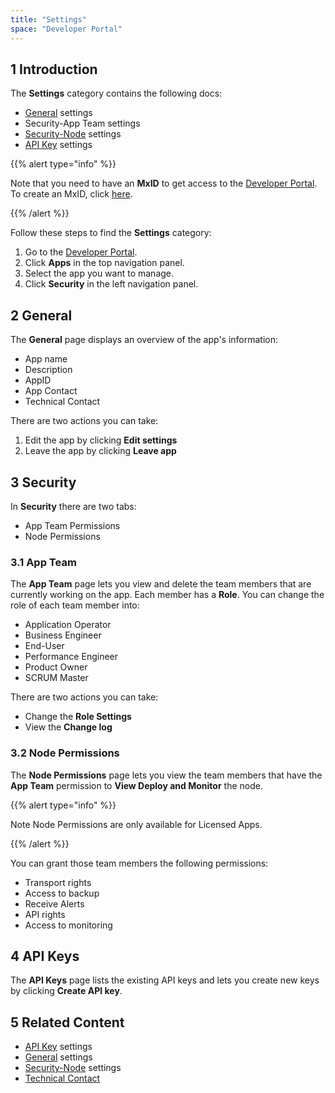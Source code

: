 ```yaml
---
title: "Settings"
space: "Developer Portal"
---
```


## 1 Introduction

The **Settings** category contains the following docs:

*  [General](/developerportal/settings/general-settings) settings
*  Security-App Team settings
*  [Security-Node](/developerportal/settings/node-permissions) settings
*  [API Key](/developerportal/settings/api-key) settings

{{% alert type="info" %}}

Note that you need to have an **MxID** to get access to the [Developer Portal](http://home.mendix.com). To create an MxID, click [here](http://www.mendix.com/try-now/?utm_source=documentation&utm_medium=community&utm_campaign=signup).

{{% /alert %}}

Follow these steps to find the **Settings** category:

1.  Go to the [Developer Portal](http://home.mendix.com).
2.  Click **Apps** in the top navigation panel.
4.  Select the app you want to manage.
5.  Click **Security** in the left navigation panel.

## 2 General

The **General** page displays an overview of the app's information:

*   App name
*   Description
*   AppID
*   App Contact
*   Technical Contact

There are two actions you can take:

1. Edit the app by clicking **Edit settings**
2. Leave the app by clicking **Leave app**

## 3 Security

In **Security** there are two tabs:

*   App Team Permissions 
*   Node Permissions

### 3.1 App Team

The **App Team** page lets you view and delete the team members that are currently working on the app. Each member has a **Role**.
You can change the role of each team member into:

*   Application Operator
*   Business Engineer
*   End-User
*   Performance Engineer
*   Product Owner
*   SCRUM Master

There are two actions you can take:

*   Change the **Role Settings**
*   View the **Change log**

### 3.2 Node Permissions

The **Node Permissions** page lets you view the team members that have the **App Team** permission to **View Deploy and Monitor** the node.

{{% alert type="info" %}}

Note Node Permissions are only available for Licensed Apps.

{{% /alert %}}

You can grant those team members the following permissions:

*   Transport rights
*   Access to backup
*   Receive Alerts
*   API rights
*   Access to monitoring

## 4 API Keys
 
The **API Keys** page lists the existing API keys and lets you create new keys by clicking **Create API key**.

## 5 Related Content

*  [API Key](/developerportal/settings/api-key) settings
*  [General](/developerportal/settings/general-settings) settings
*  [Security-Node](/developerportal/settings/node-permissions) settings
*  [Technical Contact](/developerportal/settings/technical-contact)
